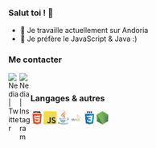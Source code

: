 ### Salut toi ! 👋

- 🔭 Je travaille actuellement sur Andoria
- 🤡 Je préfère le JavaScript & Java :)

### Me contacter

[<img align="left" alt="Nedia | Twitter" width="22px" src="https://cdn.jsdelivr.net/npm/simple-icons@v3/icons/twitter.svg" />][Twitter]
[<img align="left" alt="Nedia | Instagram" width="22px" src="https://cdn.discordapp.com/emojis/693493074277695647.png" />][Discord]

<br />

### Langages & autres


<img align="left" alt="HTML5" width="26px" src="https://raw.githubusercontent.com/github/explore/80688e429a7d4ef2fca1e82350fe8e3517d3494d/topics/html/html.png" />
<img align="left" alt="JavaScript" width="26px" src="https://raw.githubusercontent.com/github/explore/80688e429a7d4ef2fca1e82350fe8e3517d3494d/topics/javascript/javascript.png" />
<img align="left" alt="Java" width="26px" src="https://raw.githubusercontent.com/github/explore/80688e429a7d4ef2fca1e82350fe8e3517d3494d/topics/java/java.png"/>
<img align="left" alt="MySQL" width="26px" src="https://raw.githubusercontent.com/github/explore/80688e429a7d4ef2fca1e82350fe8e3517d3494d/topics/mysql/mysql.png"/>
<img align="left" alt="CSS" width="26px" src="https://raw.githubusercontent.com/github/explore/80688e429a7d4ef2fca1e82350fe8e3517d3494d/topics/css/css.png"/>
<img align="left" alt="NodeJS" width="26px" src="https://raw.githubusercontent.com/github/explore/80688e429a7d4ef2fca1e82350fe8e3517d3494d/topics/nodejs/nodejs.png"/>

<br />
<br />

[Twitter]: https://twitter.com/Nedia__
[Discord]: Nedia'#0001
